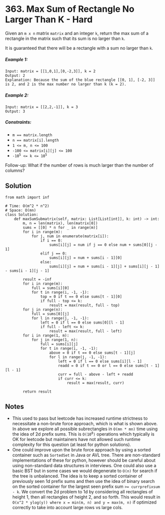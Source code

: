 # 363. Max Sum of Rectangle No Larger Than K - Hard

Given an `m x n` matrix `matrix` and an integer `k`, return the max sum of a rectangle in the matrix such that its sum is no larger than `k`.

It is guaranteed that there will be a rectangle with a sum no larger than `k`.

##### Example 1:

```
Input: matrix = [[1,0,1],[0,-2,3]], k = 2
Output: 2
Explanation: Because the sum of the blue rectangle [[0, 1], [-2, 3]] is 2, and 2 is the max number no larger than k (k = 2).
```

##### Example 2:

```
Input: matrix = [[2,2,-1]], k = 3
Output: 3
```

##### Constraints:

- `m == matrix.length`
- `n == matrix[i].length`
- `1 <= m, n <= 100`
- `-100 <= matrix[i][j] <= 100`
- <code>-10<sup>5</sup> <= k <= 10<sup>5</sup></code>

Follow-up: What if the number of rows is much larger than the number of columns?

## Solution

```
from math import inf

# Time: O(m^2 * n^2)
# Space: O(mn)
class Solution:
    def maxSumSubmatrix(self, matrix: List[List[int]], k: int) -> int:
        m, n = len(matrix), len(matrix[0])
        sums = [[0] * n for _ in range(m)]
        for i in range(m):
            for j, num in enumerate(matrix[i]):
                if i == 0:
                    sums[i][j] = num if j == 0 else num + sums[0][j - 1]
                elif j == 0:
                    sums[i][j] = num + sums[i - 1][0]
                else:
                    sums[i][j] = num + sums[i - 1][j] + sums[i][j - 1] - sums[i - 1][j - 1]

        result = -inf
        for i in range(m):
            full = sums[i][0]
            for t in range(i, -1, -1):
                top = 0 if t == 0 else sums[t - 1][0]
                if full - top <= k:
                    result = max(result, full - top)
        for j in range(n):
            full = sums[0][j]
            for l in range(j, -1, -1):
                left = 0 if l == 0 else sums[0][l - 1]
                if full - left <= k:
                    result = max(result, full - left)
        for i in range(1, m):
            for j in range(1, n):
                full = sums[i][j]
                for t in range(i, -1, -1):
                    above = 0 if t == 0 else sums[t - 1][j]
                    for l in range(j, -1, -1):
                        left = 0 if l == 0 else sums[i][l - 1]
                        readd = 0 if t == 0 or l == 0 else sums[t - 1][l - 1]
                        curr = full - above - left + readd
                        if curr <= k:
                            result = max(result, curr)

        return result
```

## Notes
- This used to pass but leetcode has increased runtime strictness to necessitate a non-brute force approach, which is what is shown above. In above we explore all possible subrectangles in `O(mn * mn)` time using the idea of 2d prefix sums. This is <code>O(10<sup>8</sup>)</code> operations which typically is OK for leetcode but maintainers have not allowed such runtime complexity for this question (at least for python solutions).
- One could improve upon the brute force approach by using a sorted container such as `SortedSet` in Java or AVL tree. There are non-standard implementations of these for python, however should be careful about using non-standard data structures in interviews. One could also use a basic BST but in some cases we would degenerate to `O(n)` for search if the tree is unbalanced. The idea is to keep a sorted container of previously seen 1d prefix sums and then use the idea of binary search on the sorted container for the largest seen prefix sum `>= currprefixsum - k`. We convert the 2d problem to 1d by considering all rectangles of height 1, then all rectangles of height 2, and so forth. This would result in `O(x^2 * ylog(y)) where x = min(m, n) and y = max(m, n)` if optimized correctly to take into account large rows vs large cols.